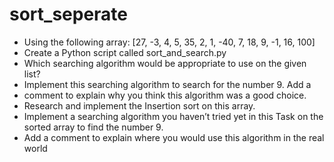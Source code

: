# sort_seperate

- Using the following array: [27, -3, 4, 5, 35, 2, 1, -40, 7, 18, 9, -1, 16, 100]
- Create a Python script called sort_and_search.py
- Which searching algorithm would be appropriate to use on the given list?
- Implement this searching algorithm to search for the number 9. Add a
- comment to explain why you think this algorithm was a good choice.
- Research and implement the Insertion sort on this array.
- Implement a searching algorithm you haven’t tried yet in this Task on the
sorted array to find the number 9.
- Add a comment to explain where you
would use this algorithm in the real world
